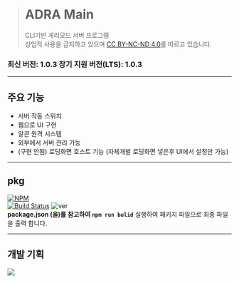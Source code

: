 > # ADRA Main
> CLI기반 게리모드 서버 프로그램    
> 상업적 사용을 금지하고 있으며 [CC BY-NC-ND 4.0](https://creativecommons.org/licenses/by-nc-nd/4.0/)를 따르고 있습니다.

### 최신 버전: 1.0.3 장기 지원 버전(LTS): 1.0.3
____
## 주요 기능
- 서버 작동 스위치
- 웹으로 UI 구현
- 알콘 원격 시스템
- 외부에서 서버 관리 가능
- (구현 안됨) 로딩화면 호스트 기능 (자체개발 로딩화면 넣은후 UI에서 설정만 가능)
____
## pkg   
[![NPM](https://nodei.co/npm/pkg.png?downloads=true&downloadRank=true&stars=true)](https://nodei.co/npm/pkg/)    
[![Build Status](https://travis-ci.org/zeit/pkg.svg?branch=master)](https://travis-ci.org/zeit/pkg) 
![ver](https://img.shields.io/npm/v/pkg)    
**package.json (을)를 참고하여 ``npm run bulid``** 실행하여 패키지 파일으로 최종 파일을 출력 합니다.

____
## 개발 기획
![](https://cdn.discordapp.com/attachments/635413319511179277/639836239750496267/unknown.png)
